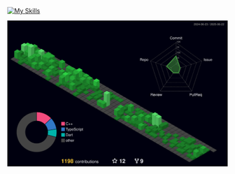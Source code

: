 [![My Skills](https://skillicons.dev/icons?i=py,ts,django,nestjs,react,go,dart,flutter,express,prisma,nextjs)](https://www.linkedin.com/in/leonardo-freitas-070298110/)


![](./profile-3d-contrib/profile-night-green.svg)
